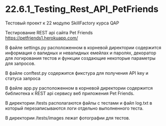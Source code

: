 # 22.6.1_Testing_Rest_API_PetFriends

Тестовый проект к 22 модулю SkillFactory курса QAP

Тестирование REST api сайта Pet Friends
https://petfriends1.herokuapp.com/

В файле settings.py расположенном в корневой директории содержится информация о валидных и невалидных емейлах и паролях, 
декоратор для логирования тестов и функции создающие некоторые параметры для запросов.

В файле conftest.py содержится фикстура для получения API key и статуса запроса

В файле app.py расположенном в корневой директории содержится библиотека к REST api сервису веб приложения Pet Friends.

В директории /tests располагаются файлы с тестами и файл log.txt в который перезаписываются логи отдельно выполненного теста.

В директории /tests/images лежат фотографии для тестов.

